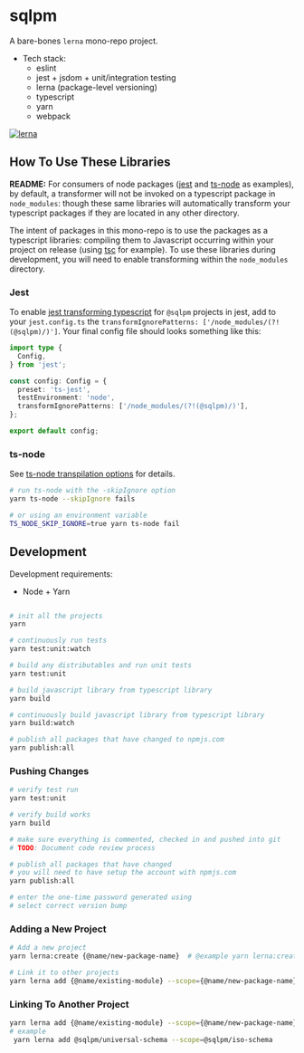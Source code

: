 # sqlpm

A bare-bones `lerna` mono-repo project.

* Tech stack:
  * eslint
  * jest + jsdom + unit/integration testing
  * lerna (package-level versioning)
  * typescript
  * yarn
  * webpack

[![lerna](https://img.shields.io/badge/maintained%20with-lerna-cc00ff.svg)](https://lerna.js.org/)

## How To Use These Libraries

**README:** For consumers of node packages ([jest](https://jestjs.io/) and [ts-node](https://www.npmjs.com/package/ts-node) as examples), by default, a transformer will not be invoked on a typescript package in `node_modules`: though these same libraries will automatically transform your typescript packages if they are located in any other directory.

The intent of packages in this mono-repo is to use the packages as a typescript libraries: compiling them to Javascript occurring within your project on release (using [tsc](https://www.typescriptlang.org/docs/handbook/compiler-options.html) for example). To use these libraries during development, you will need to enable transforming within the `node_modules` directory.

### **Jest**

To enable [jest transforming typescript](https://jestjs.io/docs/configuration#transformignorepatterns-arraystring) for `@sqlpm` projects in jest, add to your `jest.config.ts` the `transformIgnorePatterns: ['/node_modules/(?!(@sqlpm)/)']`. Your final config file should looks something like this:

```typescript
import type {
  Config,
} from 'jest';

const config: Config = {
  preset: 'ts-jest',
  testEnvironment: 'node',
  transformIgnorePatterns: ['/node_modules/(?!(@sqlpm)/)'],
};

export default config;
```

### **ts-node**

See [ts-node transpilation options](https://github.com/TypeStrong/ts-node#transpilation-options) for details.

```bash
# run ts-node with the -skipIgnore option
yarn ts-node --skipIgnore fails

# or using an environment variable
TS_NODE_SKIP_IGNORE=true yarn ts-node fail

```

## Development

Development requirements:

* Node + Yarn

```bash

# init all the projects
yarn

# continuously run tests
yarn test:unit:watch

# build any distributables and run unit tests
yarn test:unit

# build javascript library from typescript library
yarn build

# continuously build javascript library from typescript library
yarn build:watch

# publish all packages that have changed to npmjs.com
yarn publish:all
```

### Pushing Changes

```bash
# verify test run
yarn test:unit

# verify build works
yarn build

# make sure everything is commented, checked in and pushed into git
# TODO: Document code review process

# publish all packages that have changed
# you will need to have setup the account with npmjs.com
yarn publish:all

# enter the one-time password generated using 
# select correct version bump
```

### Adding a New Project

```bash
# Add a new project
yarn lerna:create {@name/new-package-name}  # @example yarn lerna:create @sqlpm/http-context

# Link it to other projects
yarn lerna add {@name/existing-module} --scope={@name/new-package-name}
```

### Linking To Another Project

```bash
yarn lerna add {@name/existing-module} --scope={@name/new-package-name}
# example
 yarn lerna add @sqlpm/universal-schema --scope=@sqlpm/iso-schema
```

